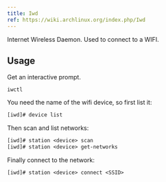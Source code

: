 ```yaml
---
title: Iwd
ref: https://wiki.archlinux.org/index.php/Iwd
---
```


Internet Wireless Daemon.
Used to connect to a WIFI.

## Usage

Get an interactive prompt.

```shell
iwctl
```

You need the name of the wifi device, so first list it:

```txt
[iwd]# device list
```

Then scan and list networks:

```txt
[iwd]# station <device> scan
[iwd]# station <device> get-networks
```

Finally connect to the network:

```txt
[iwd]# station <device> connect <SSID>
```
